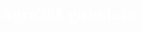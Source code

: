 # Agro388.github.io

<body>
    
<html style="background-image: url('https://ccdn.g-portal.com/blog_graphic_minecraft_kirsch_3_87fea89966.png'); background-size: cover; background-position: center; margin: 0; padding: 0;">
  <head>
    <title>Oculus Caelorum craft</title>
    <link href="https://fonts.googleapis.com/css2?family=Press+Start+2P&display=swap" rel="stylesheet">
    <style>
      body {
        margin: 0;
        padding: 0;
        font-family: 'Press Start 2P', cursive;
        color: white;
      }

      h1 {
        background-color: rgba(255, 57, 150, 0.85);
        text-align: center;
        color: white;
        padding: 40px 0;
        margin: 0;
        text-shadow:
          -2px -2px 0 #000,
           2px -2px 0 #000,
          -2px  2px 0 #000,
           2px  2px 0 #000;
      }

      .content {
        padding: 30px;
        max-width: 800px;
        margin: auto;
        text-align: center;
      }

      .btn {
        display: inline-block;
        background-color: #00cc66;
        color: white;
        padding: 15px 25px;
        margin: 15px;
        font-size: 12px;
        text-decoration: none;
        border: 3px solid #006633;
        box-shadow: 0 4px 0 #006633;
        transition: all 0.1s ease-in-out;
      }

      .btn:hover {
        background-color: #00e673;
        transform: translateY(2px);
        box-shadow: 0 2px 0 #006633;
      }

      .btn.discord {
        background-color: #5865F2;
        border-color: #404EED;
        box-shadow: 0 4px 0 #404EED;
      }

      .btn.discord:hover {
        background-color: #6b76f7;
      }
    </style>
  </head>
  <body>

    <h1>Oculus Caelorum craft</h1>

    <div class="content">
      <p>Welcome to our Minecraft server!</p>

      <!-- Join Us Button -->
      <a href="server-info.html" class="btn">Join Us</a>

      <!-- Discord Button -->
      <a href="https://discord.gg/YOUR_INVITE_CODE" target="_blank" class="btn discord">Join Discord</a>

        
    </div>

  </body>
</html>


<link href="https://fonts.googleapis.com/css2?family=Press+Start+2P&display=swap" rel="stylesheet">
    <style>
        body {
            color: rgb(70, 70, 70);
        }

        .minecraft-title {
            font-family: 'Press Start 2P', cursive;
            text-align: center;
            font-size: 24px;
            margin-top: 50px;
        }
    </style>







</body>
